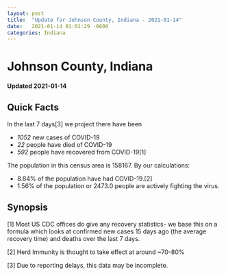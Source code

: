 ```yaml
---
layout: post
title:  "Update for Johnson County, Indiana - 2021-01-14"
date:   2021-01-14 01:01:29 -0600
categories: Indiana
---
```


# Johnson County, Indiana
#### Updated 2021-01-14

## Quick Facts

In the last 7 days[3] we project there have been
- *1052* new cases of COVID-19
- *22* people have died of COVID-19
- *592* people have recovered from COVID-19[1]

The population in this census area is 158167. By our calculations:
- 8.84% of the population have had COVID-19.[2]
- 1.56% of the population or 2473.0 people are actively fighting the virus.

## Synopsis




[1] Most US CDC offices do give any recovery statistics- we base this on a formula which looks at confirmed new cases
15 days ago (the average recovery time) and deaths over the last 7 days.

[2] Herd Immunity is thought to take effect at around ~70-80%

[3] Due to reporting delays, this data may be incomplete.
 
    